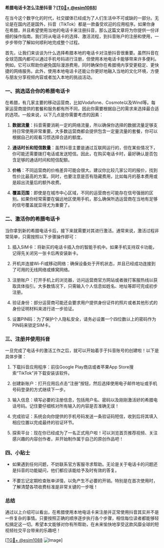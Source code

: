 **希腊电话卡怎么注册抖音？[[TG💪+ @esim1088](https://t.me/s/esim1088)]**

在当今这个数字化的时代，社交媒体已经成为了人们生活中不可或缺的一部分。无论是在国内还是国外，抖音（TikTok）都是一款备受欢迎的应用程序。如果你身在希腊，并且希望使用当地的电话卡来注册抖音，那么这篇文章将为你提供一份详细的操作指南。我们将从电话卡的选择、激活流程，到抖音账户的注册和使用，一步步带你了解如何顺利地完成整个过程。

首先，让我们来谈谈为什么选择希腊本地的电话卡对注册抖音很重要。虽然抖音在全球范围内都可以通过手机号码进行注册，但使用本地电话卡能够带来许多便利。例如，它可以帮助你避免国际漫游费用，同时确保你在希腊境内享受更稳定、更快捷的网络服务。此外，使用本地电话卡还能让你更好地融入当地的文化环境，方便与朋友分享视频内容或者加入本地的挑战活动。

### 一、挑选适合你的希腊电话卡

在希腊，有几家主要的移动运营商，比如Vodafone、Cosmote以及Wind等。每家运营商提供的套餐和服务都有所不同，因此你需要根据自己的需求来选择最合适的选项。一般来说，以下几点是你需要考虑的因素：

1. **数据流量**：抖音需要消耗一定的网络流量，所以确保你选择的数据流量足够支持日常使用非常重要。大多数运营商都会提供包含一定量流量的套餐，你可以根据自己的观看习惯选择合适的额度。
   
2. **通话时长和短信数量**：虽然抖音主要是通过互联网运行的，但在某些情况下，你可能还需要拨打电话或发送短信。因此，在购买电话卡时，最好确认是否包含足够的通话时间和短信配额。

3. **价格**：不同运营商的价格差异可能会很大。建议你比较几家公司的报价，找到性价比最高的方案。同时，也要注意是否有隐藏费用，比如每月的基本费用或是超出流量后的额外收费。

4. **覆盖范围**：即使是在城市中心区域，不同的运营商也可能存在信号强弱的区别。如果你经常需要在偏远地区使用手机，那么确保所选运营商在当地有足够的信号覆盖就显得尤为重要了。

### 二、激活你的希腊电话卡

当你拿到新的希腊电话卡后，接下来就需要对其进行激活。通常来说，激活过程非常简单，只需按照以下步骤操作即可：

1. 插入SIM卡：将新买的电话卡插入你的智能手机中。如果手机支持双卡功能，记得先关闭另一张卡后再安装新卡。

2. 开机并连接Wi-Fi或移动网络：确保设备处于开机状态，并且已经成功连接到了可用的无线网络或蜂窝网络。

3. 注册账户：打开手机上的浏览器，访问运营商官方网站或者拨打客服热线以获取具体指引。大多数情况下，只需输入个人信息如姓名、地址等即可完成初步注册。

4. 验证身份：部分运营商可能还会要求用户提供身份证件的照片或者其他形式的身份证明材料来进行进一步验证。

5. 设置PIN码：为了保护个人隐私安全，请务必设置一个四位数以上的密码作为PIN码来锁定SIM卡。

### 三、注册并使用抖音

一旦完成了电话卡的激活工作之后，就可以开始着手于抖音账号的创建啦！以下是具体步骤：

1. 下载抖音应用程序：前往Google Play商店或者苹果App Store搜索“TikTok”并下载安装该软件。

2. 创建新账户：打开应用后点击“注册”按钮，然后选择使用电子邮件地址或手机号码登录的方式继续下一步。

3. 输入信息：填写必要的注册信息，包括用户名、密码以及刚刚激活好的希腊电话号码。记住要仔细核对所有输入的内容是否准确无误！

4. 完成验证：系统会向你提供的手机号码发送一条验证码短信，收到后将其填入相应位置以完成最终的验证环节。

5. 探索平台：现在你已经成为了一名正式用户啦！可以浏览首页推荐视频、关注感兴趣的内容创作者，并开始制作属于自己的原创作品吧！

### 四、小贴士

- 如果遇到任何问题，不妨联系官方客服寻求帮助。无论是关于电话卡的问题还是抖音的功能疑问，他们都应该能给予及时有效的答复。
  
- 不要忘记定期检查账单详情，以免产生不必要的开销。特别是在首次使用时，了解清楚各项收费标准是非常关键的一步哦！

### 总结

通过以上介绍可以看出，在希腊使用本地电话卡来注册并正常使用抖音其实并不是一件复杂的事情。只要按照正确的顺序逐步执行各个步骤，相信每位读者都能够轻松搞定这一切。希望本文能够对你有所帮助，在未来愉快地享受这款风靡全球的短视频社交平台带来的乐趣吧！

[[TG💪+ @esim1088](https://t.me/s/esim1088) ![Image](https://i.postimg.cc/4NQfJmqS/Snipaste-2025-05-13-00-14-12.png)]